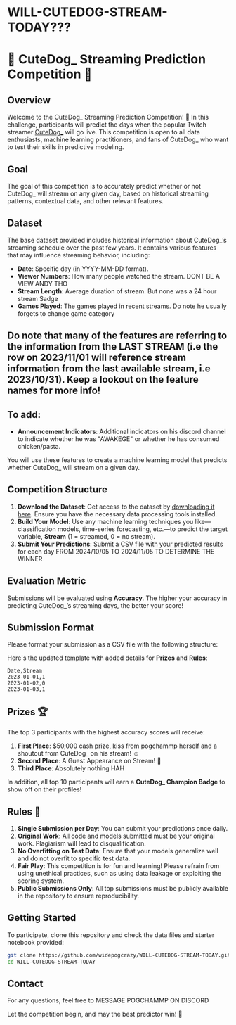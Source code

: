 # WILL-CUTEDOG-STREAM-TODAY???

# 🎉 CuteDog_ Streaming Prediction Competition 🎉

## Overview
Welcome to the CuteDog_ Streaming Prediction Competition! 🚀 In this challenge, participants will predict the days when the popular Twitch streamer [CuteDog_](https://www.twitch.tv/cutedog_) will go live. This competition is open to all data enthusiasts, machine learning practitioners, and fans of CuteDog_ who want to test their skills in predictive modeling.

## Goal
The goal of this competition is to accurately predict whether or not CuteDog_ will stream on any given day, based on historical streaming patterns, contextual data, and other relevant features.

## Dataset
The base dataset provided includes historical information about CuteDog_’s streaming schedule over the past few years. It contains various features that may influence streaming behavior, including:
- **Date**: Specific day (in YYYY-MM-DD format).
- **Viewer Numbers**: How many people watched the stream. DONT BE A VIEW ANDY THO
- **Stream Length**: Average duration of stream. But none was a 24 hour stream Sadge
- **Games Played**: The games played in recent streams. Do note he usually forgets to change game category

## Do note that many of the features are referring to the information from the LAST STREAM (i.e the row on 2023/11/01 will reference stream information from the last available stream, i.e 2023/10/31). Keep a lookout on the feature names for more info!

## To add:
- **Announcement Indicators**: Additional indicators on his discord channel to indicate whether he was "AWAKEGE" or whether he has consumed chicken/pasta.

You will use these features to create a machine learning model that predicts whether CuteDog_ will stream on a given day.

## Competition Structure
1. **Download the Dataset**: Get access to the dataset by [downloading it here](https://github.com/widepogcrazy/WILL-CUTEDOG-STREAM-TODAY/blob/main/cutedog_stream_info_train.csv). Ensure you have the necessary data processing tools installed.
2. **Build Your Model**: Use any machine learning techniques you like—classification models, time-series forecasting, etc.—to predict the target variable, **Stream** (1 = streamed, 0 = no stream).
3. **Submit Your Predictions**: Submit a CSV file with your predicted results for each day FROM 2024/10/05 TO 2024/11/05 TO DETERMINE THE WINNER

## Evaluation Metric
Submissions will be evaluated using **Accuracy**. The higher your accuracy in predicting CuteDog_’s streaming days, the better your score!

## Submission Format
Please format your submission as a CSV file with the following structure:

Here's the updated template with added details for **Prizes** and **Rules**:

```
Date,Stream
2023-01-01,1
2023-01-02,0
2023-01-03,1
```

## Prizes 🏆
The top 3 participants with the highest accuracy scores will receive:
1. **First Place**: $50,000 cash prize, kiss from pogchammp herself and a shoutout from CuteDog_ on his stream! ☺️
2. **Second Place**: A Guest Appearance on Stream! 👀
3. **Third Place**: Absolutely nothing HAH

In addition, all top 10 participants will earn a **CuteDog_ Champion Badge** to show off on their profiles!

## Rules 📜
1. **Single Submission per Day**: You can submit your predictions once daily.
2. **Original Work**: All code and models submitted must be your original work. Plagiarism will lead to disqualification.
3. **No Overfitting on Test Data**: Ensure that your models generalize well and do not overfit to specific test data.
4. **Fair Play**: This competition is for fun and learning! Please refrain from using unethical practices, such as using data leakage or exploiting the scoring system.
5. **Public Submissions Only**: All top submissions must be publicly available in the repository to ensure reproducibility.

## Getting Started
To participate, clone this repository and check the data files and starter notebook provided:
```bash
git clone https://github.com/widepogcrazy/WILL-CUTEDOG-STREAM-TODAY.git
cd WILL-CUTEDOG-STREAM-TODAY
```

## Contact
For any questions, feel free to MESSAGE POGCHAMMP ON DISCORD

Let the competition begin, and may the best predictor win! 🎉
